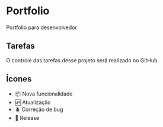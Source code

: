 # Portfolio

Portfolio para desenvolvedor

## Tarefas

O controle das tarefas desse projeto será realizado no GitHub

## Ícones

- :package: Nova funcionalidade
- :up: Atualização
- :beetle: Correção de bug
- :checkered_flag: Release
